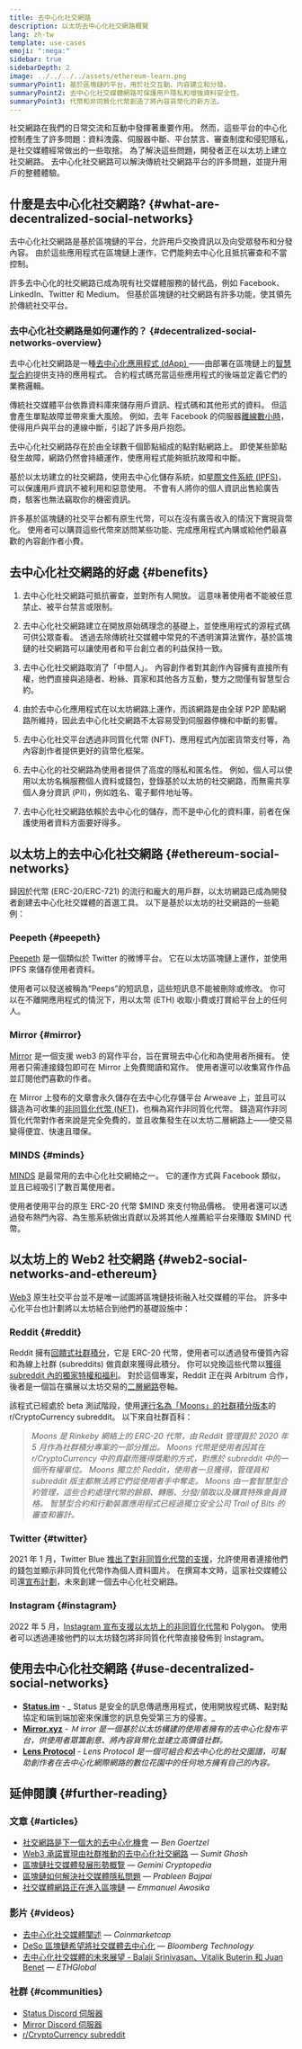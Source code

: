 ```yaml
---
title: 去中心化社交網路
description: 以太坊去中心化社交網路概覽
lang: zh-tw
template: use-cases
emoji: ":mega:"
sidebar: true
sidebarDepth: 2
image: ../../../../assets/ethereum-learn.png
summaryPoint1: 基於區塊鏈的平台，用於社交互動、内容建立和分發。
summaryPoint2: 去中心化社交媒體網路可保護用戶隱私和增強資料安全性。
summaryPoint3: 代幣和非同質化代幣創造了將內容貨幣化的新方法。
---
```


社交網路在我們的日常交流和互動中發揮著重要作用。 然而，這些平台的中心化控制產生了許多問題：資料洩露、伺服器中斷、平台禁言、審查制度和侵犯隱私，是社交媒體經常做出的一些取捨。 為了解決這些問題，開發者正在以太坊上建立社交網路。 去中心化社交網路可以解決傳統社交網路平台的許多問題，並提升用戶的整體體驗。

## 什麼是去中心化社交網路? {#what-are-decentralized-social-networks}

去中心化社交網路是基於區塊鏈的平台，允許用戶交換資訊以及向受眾發布和分發內容。 由於這些應用程式在區塊鏈上運作，它們能夠去中心化且抵抗審查和不當控制。

許多去中心化的社交網路已成為現有社交媒體服務的替代品，例如 Facebook、LinkedIn、Twitter 和 Medium。 但基於區塊鏈的社交網路有許多功能，使其領先於傳統社交平台。

### 去中心化社交網路是如何運作的？ {#decentralized-social-networks-overview}

去中心化社交網路是一種[去中心化應用程式 (dApp) ](/dapps/)——由部署在區塊鏈上的[智慧型合約](/developers/docs/smart-contracts/)提供支持的應用程式。 合約程式碼充當這些應用程式的後端並定義它們的業務邏輯。

傳統社交媒體平台依靠資料庫來儲存用戶資訊、程式碼和其他形式的資料。 但這會產生單點故障並帶來重大風險。 例如，去年 Facebook 的伺服器[離線數小時](https://www.npr.org/2021/10/05/1043211171/facebook-instagram-whatsapp-outage-business-impact)，使得用戶與平台的連線中斷，引起了許多用戶抱怨。

去中心化社交網路存在於由全球數千個節點組成的點對點網路上。 即使某些節點發生故障，網路仍然會持續運作，使應用程式能夠抵抗故障和中斷。

基於以太坊建立的社交網路，使用去中心化儲存系統，如[星際文件系統 (IPFS)](https://ipfs.io/)，可以保護用戶資訊不被利用和惡意使用。 不會有人將你的個人資訊出售給廣告商，駭客也無法竊取你的機密資訊。

許多基於區塊鏈的社交平台都有原生代幣，可以在沒有廣告收入的情況下實現貨幣化。 使用者可以購買這些代幣來訪問某些功能、完成應用程式內購或給他們最喜歡的內容創作者小費。

## 去中心化社交網路的好處 {#benefits}

1. 去中心化社交網路可抵抗審查，並對所有人開放。 這意味著使用者不能被任意禁止、被平台禁言或限制。

2. 去中心化社交網路建立在開放原始碼理念的基礎上，並使應用程式的源程式碼可供公眾查看。 透過去除傳統社交媒體中常見的不透明演算法實作，基於區塊鏈的社交網路可以讓使用者和平台創立者的利益保持一致。

3. 去中心化社交網路取消了「中間人」。 內容創作者對其創作內容擁有直接所有權，他們直接與追隨者、粉絲、買家和其他各方互動，雙方之間僅有智慧型合約。

4. 由於去中心化應用程式在以太坊網路上運作，而該網路是由全球 P2P 節點網路所維持，因此去中心化社交網路不太容易受到伺服器停機和中斷的影響。

5. 去中心化社交平台透過非同質化代幣 (NFT)、應用程式內加密貨幣支付等，為內容創作者提供更好的貨幣化框架。

6. 去中心化的社交網路為使用者提供了高度的隱私和匿名性。 例如，個人可以使用以太坊名稱服務個人資料或錢包，登錄基於以太坊的社交網路，而無需共享個人身分資訊 (PII)，例如姓名、電子郵件地址等。

7. 去中心化社交網路依賴於去中心化的儲存，而不是中心化的資料庫，前者在保護使用者資料方面要好得多。

## 以太坊上的去中心化社交網路 {#ethereum-social-networks}

歸因於代幣 (ERC-20/ERC-721) 的流行和龐大的用戶群，以太坊網路已成為開發者創建去中心化社交媒體的首選工具。 以下是基於以太坊的社交網路的一些範例：

### Peepeth {#peepeth}

[Peepeth](https://peepeth.com/) 是一個類似於 Twitter 的微博平台。 它在以太坊區塊鏈上運作，並使用 IPFS 來儲存使用者資料。

使用者可以發送被稱為“Peeps”的短訊息，這些短訊息不能被刪除或修改。 你可以在不離開應用程式的情況下，用以太幣 (ETH) 收取小費或打賞給平台上的任何人。

### Mirror {#mirror}

[Mirror](https://mirror.xyz/) 是一個支援 web3 的寫作平台，旨在實現去中心化和為使用者所擁有。 使用者只需連接錢包即可在 Mirror 上免費閲讀和寫作。 使用者還可以收集寫作作品並訂閱他們喜歡的作者。

在 Mirror 上發布的文章會永久儲存在去中心化存儲平台 Arweave 上，並且可以鑄造為可收集的[非同質化代幣 (NFT)](/nft/)，也稱為寫作非同質化代幣。 鑄造寫作非同質化代幣對作者來說是完全免費的，並且收集發生在以太坊二層網路上——使交易變得便宜、快速且環保。

### MINDS {#minds}

[MINDS](https://www.minds.com/) 是最常用的去中心化社交網絡之一。 它的運作方式與 Facebook 類似，並且已經吸引了數百萬使用者。

使用者使用平台的原生 ERC-20 代幣 $MIND 來支付物品價格。 使用者還可以透過發布熱門內容、為生態系統做出貢獻以及將其他人推薦給平台來賺取 $MIND 代幣。

## 以太坊上的 Web2 社交網路 {#web2-social-networks-and-ethereum}

[Web3](/web3/) 原生社交平台並不是唯一試圖將區塊鏈技術融入社交媒體的平台。 許多中心化平台也計劃將以太坊結合到他們的基礎設施中：

### Reddit {#reddit}

Reddit 擁有[回饋式社群積分](https://cointelegraph.com/news/reddit-to-reportedly-tokenize-karma-points-and-onboard-500m-new-users)，它是 ERC-20 代幣，使用者可以透過發布優質內容和為線上社群 (subreddits) 做貢獻來獲得此積分。 你可以兌換這些代幣以[獲得 subreddit 內的獨家特權和福利](https://www.reddit.com/community-points/)。 對於這個專案，Reddit 正在與 Arbitrum 合作，後者是一個旨在擴展以太坊交易的[二層網路](/layer-2/)卷軸。

該程式已經處於 beta 測試階段，使用[運行名為「Moons」的社群積分版本](https://www.reddit.com/r/CryptoCurrency/wiki/moons_wiki)的 r/CryptoCurrency subreddit。 以下來自社群百科：

> _Moons 是 Rinkeby 網絡上的 ERC-20 代幣，由 Reddit 管理員於 2020 年 5 月作為社群積分專案的一部分推出。 Moons 代幣是使用者因其在 r/CryptoCurrency 中的貢獻而獲得獎勵的方式，對應於 subreddit 中的一個所有權單位。 Moons 獨立於 Reddit，使用者一旦獲得，管理員和 subreddit 版主都無法將它們從使用者手中奪走。 Moons 由一套智慧型合約管理，這些合約處理代幣的餘額、轉賬、分發/領取以及購買特殊會員資格。 智慧型合約和行動裝置應用程式已經過獨立安全公司 Trail of Bits 的審查和審計。_

### Twitter {#twitter}

2021 年 1 月，Twitter Blue [推出了對非同質化代幣的支援](https://mashable.com/article/twitter-blue-nft-profile-picture)，允許使用者連接他們的錢包並顯示非同質化代幣作為個人資料圖片。 在撰寫本文時，這家社交媒體公司還[宣布計劃](https://www.theverge.com/2021/8/16/22627435/twitter-bluesky-lead-jay-graber-decentralized-social-web)，未來創建一個去中心化社交網路。

### Instagram {#instagram}

2022 年 5 月，[Instagram 宣布支援以太坊上的非同質化代幣](https://about.instagram.com/blog/announcements/instagram-digital-collectibles)和 Polygon。 使用者可以透過連接他們的以太坊錢包將非同質化代幣直接發佈到 Instagram。

## 使用去中心化社交網路 {#use-decentralized-social-networks}

- **[Status.im](https://status.im/)** - _ Status 是安全的訊息傳遞應用程式，使用開放程式碼、點對點協定和端到端加密來保護您的訊息免受第三方的侵害。_
- **[Mirror.xyz](https://mirror.xyz/)** - _Ｍ irror 是一個基於以太坊構建的使用者擁有的去中心化發布平台，供使用者眾籌創意、將內容貨幣化並建立高價值社群。_
- **[Lens Protocol](https://lens.xyz/)** - _Lens Protocol 是一個可組合和去中心化的社交圖譜，可幫助創作者在去中心化網際網路的數位花園中的任何地方擁有自己的內容。_

## 延伸閱讀 {#further-reading}

### 文章 {#articles}

- [社交網路是下一個大的去中心化機會](https://www.coindesk.com/tech/2021/01/22/social-networks-are-the-next-big-decentralization-opportunity/) — _Ben Goertzel_
- [Web3 承諾實現由社群推動的去中心化社交網路](https://venturebeat.com/2022/02/26/web3-holds-the-promise-of-decentralized-community-powered-social-networks/) — _Sumit Ghosh_
- [區塊鏈社交媒體發展形勢概覽](https://www.gemini.com/cryptopedia/blockchain-social-media-decentralized-social-media) — _Gemini Cryptopedia_
- [區塊鏈如何解決社交媒體隱私問題](https://www.investopedia.com/news/ethereum-blockchain-social-media-privacy-problem-linkedin-indorse/) — _Prableen Bajpai_
- [社交媒體網路正在進入區塊鏈](https://businesstechguides.co/what-are-decentralized-social-networks) — _Emmanuel Awosika_

### 影片 {#videos}

- [去中心化社交媒體闡述](https://www.youtube.com/watch?v=UdT2lpcGvcQ) — _Coinmarketcap_
- [DeSo 區塊鏈希望將社交媒體去中心化](https://www.youtube.com/watch?v=SG2HUiVp0rE) — _Bloomberg Technology_
- [去中心化社交媒體的未來展望 - Balaji Srinivasan、Vitalik Buterin 和 Juan Benet](https://www.youtube.com/watch?v=DTxE9KV3YrE) — _ETHGlobal_

### 社群 {#communities}

- [Status Discord 伺服器](https://discord.com/invite/3Exux7Y)
- [Mirror Discord 伺服器](https://discord.com/invite/txuCHcE8wV)
- [r/CryptoCurrency subreddit](https://www.reddit.com/r/CryptoCurrency/)

